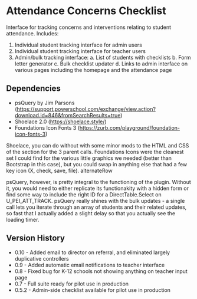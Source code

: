 # Attendance Concerns Checklist
Interface for tracking concerns and interventions relating to student attendance. Includes:
1. Individual student tracking interface for admin users
2. Individual student tracking interface for teacher users
3. Admin/bulk tracking interface:
   a. List of students with checklists
   b. Form letter generator
   c. Bulk checklist updater
   d. Links to admin interface on various pages including the homepage and the attendance page

## Dependencies
- psQuery by Jim Parsons (https://support.powerschool.com/exchange/view.action?download.id=846&fromSearchResults=true)
- Shoelace 2.0 (https://shoelace.style/)
- Foundations Icon Fonts 3 (https://zurb.com/playground/foundation-icon-fonts-3)

Shoelace, you can do without with some minor mods to the HTML and CSS of the section for the 3 parent calls. Foundations Icons were the cleanest set I could find for the various little graphics we needed (better than Bootstrap in this case), but you could swap in anything else that had a few key icon (X, check, save, file). alternateRow

psQuery, however, is pretty integral to the functioning of the plugin. Without it, you would need to either replicate its functionakity with a hidden form or find some way to include the right ID for a DirectTable.Select on U_PEI_ATT_TRACK. psQuery really shines with the bulk updates - a single call lets you iterate through an array of students and their related updates, so fast that I actually added a slight delay so that you actually see the loading timer.

## Version History
- 0.10 - Added email to director on referral, and eliminated largely duplicative controllers
- 0.9 - Added automatic email notifications to teacher interface
- 0.8 - Fixed bug for K-12 schools not showing anything on teacher input page
- 0.7 - Full suite ready for pilot use in production
- 0.5.2 - Admin-side checklist available for pilot use in production